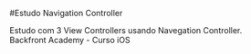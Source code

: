 #Estudo Navigation Controller

Estudo com 3 View Controllers usando Navegation Controller.<br>
Backfront Academy - Curso iOS
